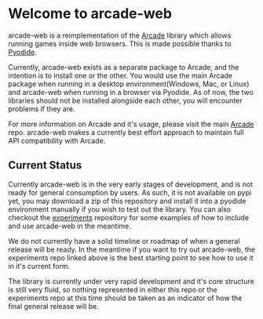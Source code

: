 # Welcome to arcade-web

arcade-web is a reimplementation of the [Arcade](https://github.com/pythonarcade/arcade) library which allows running games inside web browsers. This is made possible thanks to [Pyodide](https://github.com/pyodide/pyodide).

Currently, arcade-web exists as a separate package to Arcade, and the intention is to install one or the other. You would use the main Arcade package when running in a desktop environment(Windows, Mac, or Linux) and arcade-web when running in a browser via Pyodide. As of now, the two libraries should not be installed alongside each other, you will encounter problems if they are.

For more information on Arcade and it's usage, please visit the main [Arcade](https://github.com/pythonarcade/arcade) repo. arcade-web makes a currently best effort approach to maintain full API compatibility with Arcade.

## Current Status

Currently arcade-web is in the very early stages of development, and is not ready for general consumption by users. As such, it is not available on pypi yet, you may download a zip of this repository and install it into a pyodide environment manually if you wish to test out the library. You can also checkout the [experiments](https://github.com/pythonarcade/arcade-web-experiments) repository for some examples of how to include and use arcade-web in the meantime.

We do not currently have a solid timeline or roadmap of when a general release will be ready. In the meantime if you want to try out arcade-web, the experiments repo linked above is the best starting point to see how to use it in it's current form.

The library is currently under very rapid development and it's core structure is still very fluid, so nothing represented in either this repo or the experiments repo at this time should be taken as an indicator of how the final general release will be.